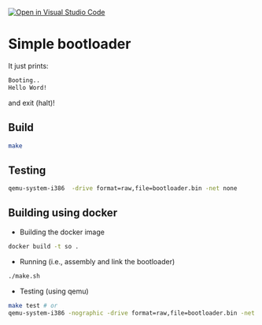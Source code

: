 [![Open in Visual Studio Code](https://classroom.github.com/assets/open-in-vscode-718a45dd9cf7e7f842a935f5ebbe5719a5e09af4491e668f4dbf3b35d5cca122.svg)](https://classroom.github.com/online_ide?assignment_repo_id=10881907&assignment_repo_type=AssignmentRepo)
# Simple bootloader
It just prints:

```sh
Booting..
Hello Word!
```

and exit (halt)!

## Build

```sh
make
```
## Testing
```sh
qemu-system-i386  -drive format=raw,file=bootloader.bin -net none 
```

## Building using docker
- Building the docker image
```sh
docker build -t so .
``` 

- Running (i.e., assembly and link the bootloader)
```sh
./make.sh
``` 

- Testing (using qemu)
```sh
make test # or
qemu-system-i386 -nographic -drive format=raw,file=bootloader.bin -net none 
```


